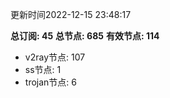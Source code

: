 更新时间2022-12-15 23:48:17

**总订阅: 45**
**总节点: 685**
**有效节点: 114**
- v2ray节点: 107
- ss节点: 1
- trojan节点: 6
